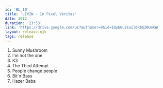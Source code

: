 ```yaml
---
id: 'BL_10'
title: 'LIVIN - In Pixel Veritas'
date: 2012
duration: '23:53'
link: 'https://drive.google.com/uc?authuser=0&id=1QyEGuECuIl6RbSZ0UmXWm1rjZZpKmiIF&export=download'
layout: release.njk
tags: release
---
```


01. Sunny Mushroom
02. I'm not the one
03. K3
04. The Third Attempt
05. People change people
06. Bit'n'Bass
07. Hazer Baba